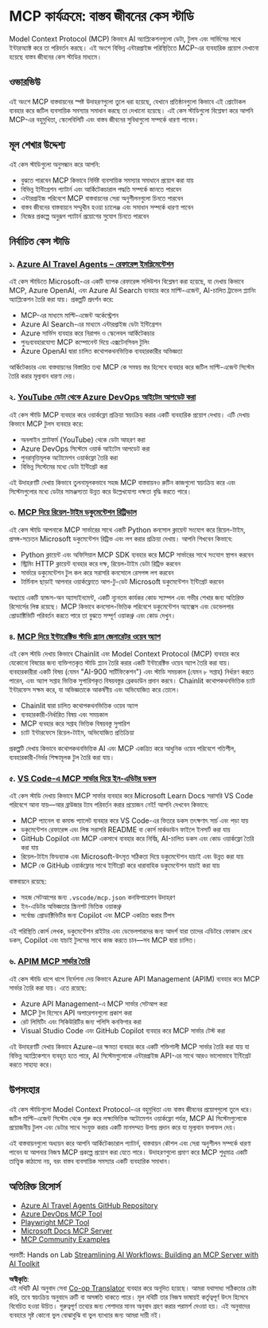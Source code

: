 <!--
CO_OP_TRANSLATOR_METADATA:
{
  "original_hash": "873741da08dd6537858d5e14c3a386e1",
  "translation_date": "2025-07-04T16:28:27+00:00",
  "source_file": "09-CaseStudy/README.md",
  "language_code": "bn"
}
-->
# MCP কার্যক্রমে: বাস্তব জীবনের কেস স্টাডি

Model Context Protocol (MCP) কিভাবে AI অ্যাপ্লিকেশনগুলো ডেটা, টুলস এবং সার্ভিসের সাথে ইন্টারঅ্যাক্ট করে তা পরিবর্তন করছে। এই অংশে বিভিন্ন এন্টারপ্রাইজ পরিস্থিতিতে MCP-এর ব্যবহারিক প্রয়োগ দেখানো হয়েছে বাস্তব জীবনের কেস স্টাডির মাধ্যমে।

## ওভারভিউ

এই অংশে MCP বাস্তবায়নের স্পষ্ট উদাহরণগুলো তুলে ধরা হয়েছে, যেখানে প্রতিষ্ঠানগুলো কিভাবে এই প্রোটোকল ব্যবহার করে জটিল ব্যবসায়িক সমস্যার সমাধান করছে তা দেখানো হয়েছে। এই কেস স্টাডিগুলো বিশ্লেষণ করে আপনি MCP-এর বহুমুখিতা, স্কেলেবিলিটি এবং বাস্তব জীবনের সুবিধাগুলো সম্পর্কে ধারণা পাবেন।

## মূল শেখার উদ্দেশ্য

এই কেস স্টাডিগুলো অনুসন্ধান করে আপনি:

- বুঝতে পারবেন MCP কিভাবে নির্দিষ্ট ব্যবসায়িক সমস্যার সমাধানে প্রয়োগ করা যায়
- বিভিন্ন ইন্টিগ্রেশন প্যাটার্ন এবং আর্কিটেকচারাল পদ্ধতি সম্পর্কে জানতে পারবেন
- এন্টারপ্রাইজ পরিবেশে MCP বাস্তবায়নের সেরা অনুশীলনগুলো চিনতে পারবেন
- বাস্তব জীবনের বাস্তবায়নে সম্মুখীন হওয়া চ্যালেঞ্জ এবং সমাধান সম্পর্কে ধারণা পাবেন
- নিজের প্রকল্পে অনুরূপ প্যাটার্ন প্রয়োগের সুযোগ চিনতে পারবেন

## নির্বাচিত কেস স্টাডি

### ১. [Azure AI Travel Agents – রেফারেন্স ইমপ্লিমেন্টেশন](./travelagentsample.md)

এই কেস স্টাডিতে Microsoft-এর একটি ব্যাপক রেফারেন্স সলিউশন বিশ্লেষণ করা হয়েছে, যা দেখায় কিভাবে MCP, Azure OpenAI, এবং Azure AI Search ব্যবহার করে মাল্টি-এজেন্ট, AI-চালিত ট্রাভেল প্ল্যানিং অ্যাপ্লিকেশন তৈরি করা যায়। প্রকল্পটি প্রদর্শন করে:

- MCP-এর মাধ্যমে মাল্টি-এজেন্ট অর্কেস্ট্রেশন
- Azure AI Search-এর মাধ্যমে এন্টারপ্রাইজ ডেটা ইন্টিগ্রেশন
- Azure সার্ভিস ব্যবহার করে নিরাপদ ও স্কেলেবল আর্কিটেকচার
- পুনঃব্যবহারযোগ্য MCP কম্পোনেন্ট দিয়ে এক্সটেনসিবল টুলিং
- Azure OpenAI দ্বারা চালিত কথোপকথনভিত্তিক ব্যবহারকারীর অভিজ্ঞতা

আর্কিটেকচার এবং বাস্তবায়নের বিস্তারিত তথ্য MCP কে সমন্বয় স্তর হিসেবে ব্যবহার করে জটিল মাল্টি-এজেন্ট সিস্টেম তৈরি করার মূল্যবান ধারণা দেয়।

### ২. [YouTube ডেটা থেকে Azure DevOps আইটেম আপডেট করা](./UpdateADOItemsFromYT.md)

এই কেস স্টাডি MCP ব্যবহার করে ওয়ার্কফ্লো প্রক্রিয়া স্বয়ংক্রিয় করার একটি ব্যবহারিক প্রয়োগ দেখায়। এটি দেখায় কিভাবে MCP টুলস ব্যবহার করে:

- অনলাইন প্ল্যাটফর্ম (YouTube) থেকে ডেটা আহরণ করা
- Azure DevOps সিস্টেমে ওয়ার্ক আইটেম আপডেট করা
- পুনরাবৃত্তিমূলক অটোমেশন ওয়ার্কফ্লো তৈরি করা
- বিভিন্ন সিস্টেমের মধ্যে ডেটা ইন্টিগ্রেট করা

এই উদাহরণটি দেখায় কিভাবে তুলনামূলকভাবে সহজ MCP বাস্তবায়নও রুটিন কাজগুলো স্বয়ংক্রিয় করে এবং সিস্টেমগুলোর মধ্যে ডেটার সামঞ্জস্যতা উন্নত করে উল্লেখযোগ্য দক্ষতা বৃদ্ধি করতে পারে।

### ৩. [MCP দিয়ে রিয়েল-টাইম ডকুমেন্টেশন রিট্রিভাল](./docs-mcp/README.md)

এই কেস স্টাডি আপনাকে MCP সার্ভারের সাথে একটি Python কনসোল ক্লায়েন্ট সংযোগ করে রিয়েল-টাইম, প্রসঙ্গ-সচেতন Microsoft ডকুমেন্টেশন রিট্রিভ এবং লগ করার প্রক্রিয়া দেখায়। আপনি শিখবেন কিভাবে:

- Python ক্লায়েন্ট এবং অফিসিয়াল MCP SDK ব্যবহার করে MCP সার্ভারের সাথে সংযোগ স্থাপন করবেন
- স্ট্রিমিং HTTP ক্লায়েন্ট ব্যবহার করে দক্ষ, রিয়েল-টাইম ডেটা রিট্রিভ করবেন
- সার্ভারে ডকুমেন্টেশন টুল কল করে সরাসরি কনসোলে রেসপন্স লগ করবেন
- টার্মিনাল ছাড়াই আপনার ওয়ার্কফ্লোতে আপ-টু-ডেট Microsoft ডকুমেন্টেশন ইন্টিগ্রেট করবেন

অধ্যায়ে একটি হ্যান্ডস-অন অ্যাসাইনমেন্ট, একটি ন্যূনতম কার্যকর কোড স্যাম্পল এবং গভীর শেখার জন্য অতিরিক্ত রিসোর্সের লিঙ্ক রয়েছে। MCP কিভাবে কনসোল-ভিত্তিক পরিবেশে ডকুমেন্টেশন অ্যাক্সেস এবং ডেভেলপার প্রোডাক্টিভিটি পরিবর্তন করতে পারে তা বুঝতে সম্পূর্ণ ওয়াকথ্রু এবং কোড দেখুন।

### ৪. [MCP দিয়ে ইন্টারেক্টিভ স্টাডি প্ল্যান জেনারেটর ওয়েব অ্যাপ](./docs-mcp/README.md)

এই কেস স্টাডি দেখায় কিভাবে Chainlit এবং Model Context Protocol (MCP) ব্যবহার করে যেকোনো বিষয়ের জন্য ব্যক্তিগতকৃত স্টাডি প্ল্যান তৈরি করার একটি ইন্টারেক্টিভ ওয়েব অ্যাপ তৈরি করা যায়। ব্যবহারকারীরা একটি বিষয় (যেমন "AI-900 সার্টিফিকেশন") এবং স্টাডি সময়কাল (যেমন ৮ সপ্তাহ) নির্ধারণ করতে পারেন, এবং অ্যাপ সপ্তাহ ভিত্তিক সুপারিশকৃত বিষয়বস্তুর ব্রেকডাউন প্রদান করবে। Chainlit কথোপকথনভিত্তিক চ্যাট ইন্টারফেস সক্ষম করে, যা অভিজ্ঞতাকে আকর্ষণীয় এবং অভিযোজিত করে তোলে।

- Chainlit দ্বারা চালিত কথোপকথনভিত্তিক ওয়েব অ্যাপ
- ব্যবহারকারী-নির্ধারিত বিষয় এবং সময়কাল
- MCP ব্যবহার করে সপ্তাহ ভিত্তিক বিষয়বস্তু সুপারিশ
- চ্যাট ইন্টারফেসে রিয়েল-টাইম, অভিযোজিত প্রতিক্রিয়া

প্রকল্পটি দেখায় কিভাবে কথোপকথনভিত্তিক AI এবং MCP একত্রিত করে আধুনিক ওয়েব পরিবেশে গতিশীল, ব্যবহারকারী-নির্ভর শিক্ষামূলক টুল তৈরি করা যায়।

### ৫. [VS Code-এ MCP সার্ভার দিয়ে ইন-এডিটর ডকস](./docs-mcp/README.md)

এই কেস স্টাডি দেখায় কিভাবে MCP সার্ভার ব্যবহার করে Microsoft Learn Docs সরাসরি VS Code পরিবেশে আনা যায়—আর ব্রাউজার ট্যাব পরিবর্তন করার প্রয়োজন নেই! আপনি দেখবেন কিভাবে:

- MCP প্যানেল বা কমান্ড প্যালেট ব্যবহার করে VS Code-এর ভিতরে ডকস তৎক্ষণাৎ সার্চ এবং পড়া যায়
- ডকুমেন্টেশন রেফারেন্স এবং লিঙ্ক সরাসরি README বা কোর্স মার্কডাউন ফাইলে ইনসার্ট করা যায়
- GitHub Copilot এবং MCP একসাথে ব্যবহার করে নির্বিঘ্ন, AI-চালিত ডকস এবং কোড ওয়ার্কফ্লো তৈরি করা যায়
- রিয়েল-টাইম ফিডব্যাক এবং Microsoft-উৎসৃত সঠিকতা দিয়ে ডকুমেন্টেশন যাচাই এবং উন্নত করা যায়
- MCP কে GitHub ওয়ার্কফ্লোর সাথে ইন্টিগ্রেট করে ধারাবাহিক ডকুমেন্টেশন যাচাই করা যায়

বাস্তবায়নে রয়েছে:
- সহজ সেটআপের জন্য `.vscode/mcp.json` কনফিগারেশন উদাহরণ
- ইন-এডিটর অভিজ্ঞতার স্ক্রিনশট ভিত্তিক ওয়াকথ্রু
- সর্বোচ্চ প্রোডাক্টিভিটির জন্য Copilot এবং MCP একত্রিত করার টিপস

এই পরিস্থিতি কোর্স লেখক, ডকুমেন্টেশন রাইটার এবং ডেভেলপারদের জন্য আদর্শ যারা তাদের এডিটরে ফোকাস রেখে ডকস, Copilot এবং যাচাই টুলসের সাথে কাজ করতে চান—সব MCP দ্বারা চালিত।

### ৬. [APIM MCP সার্ভার তৈরি](./apimsample.md)

এই কেস স্টাডি ধাপে ধাপে নির্দেশনা দেয় কিভাবে Azure API Management (APIM) ব্যবহার করে MCP সার্ভার তৈরি করা যায়। এতে রয়েছে:

- Azure API Management-এ MCP সার্ভার সেটআপ করা
- MCP টুল হিসেবে API অপারেশনগুলো প্রকাশ করা
- রেট লিমিটিং এবং সিকিউরিটির জন্য পলিসি কনফিগার করা
- Visual Studio Code এবং GitHub Copilot ব্যবহার করে MCP সার্ভার টেস্ট করা

এই উদাহরণটি দেখায় কিভাবে Azure-এর ক্ষমতা ব্যবহার করে একটি শক্তিশালী MCP সার্ভার তৈরি করা যায় যা বিভিন্ন অ্যাপ্লিকেশনে ব্যবহৃত হতে পারে, AI সিস্টেমগুলোকে এন্টারপ্রাইজ API-এর সাথে আরও ভালোভাবে ইন্টিগ্রেট করতে সাহায্য করে।

## উপসংহার

এই কেস স্টাডিগুলো Model Context Protocol-এর বহুমুখিতা এবং বাস্তব জীবনের প্রয়োগগুলো তুলে ধরে। জটিল মাল্টি-এজেন্ট সিস্টেম থেকে শুরু করে লক্ষ্যভিত্তিক অটোমেশন ওয়ার্কফ্লো পর্যন্ত, MCP AI সিস্টেমগুলোকে প্রয়োজনীয় টুলস এবং ডেটার সাথে সংযুক্ত করার একটি মানসম্মত উপায় প্রদান করে যা মূল্যবান ফলাফল দেয়।

এই বাস্তবায়নগুলো অধ্যয়ন করে আপনি আর্কিটেকচারাল প্যাটার্ন, বাস্তবায়ন কৌশল এবং সেরা অনুশীলন সম্পর্কে ধারণা পাবেন যা আপনার নিজস্ব MCP প্রকল্পে প্রয়োগ করা যেতে পারে। উদাহরণগুলো প্রমাণ করে MCP শুধুমাত্র একটি তাত্ত্বিক কাঠামো নয়, বরং বাস্তব ব্যবসায়িক সমস্যার একটি ব্যবহারিক সমাধান।

## অতিরিক্ত রিসোর্স

- [Azure AI Travel Agents GitHub Repository](https://github.com/Azure-Samples/azure-ai-travel-agents)
- [Azure DevOps MCP Tool](https://github.com/microsoft/azure-devops-mcp)
- [Playwright MCP Tool](https://github.com/microsoft/playwright-mcp)
- [Microsoft Docs MCP Server](https://github.com/MicrosoftDocs/mcp)
- [MCP Community Examples](https://github.com/microsoft/mcp)

পরবর্তী: Hands on Lab [Streamlining AI Workflows: Building an MCP Server with AI Toolkit](../10-StreamliningAIWorkflowsBuildingAnMCPServerWithAIToolkit/README.md)

**অস্বীকৃতি**:  
এই নথিটি AI অনুবাদ সেবা [Co-op Translator](https://github.com/Azure/co-op-translator) ব্যবহার করে অনূদিত হয়েছে। আমরা যথাসাধ্য সঠিকতার চেষ্টা করি, তবে স্বয়ংক্রিয় অনুবাদে ত্রুটি বা অসঙ্গতি থাকতে পারে। মূল নথিটি তার নিজস্ব ভাষায়ই কর্তৃত্বপূর্ণ উৎস হিসেবে বিবেচিত হওয়া উচিত। গুরুত্বপূর্ণ তথ্যের জন্য পেশাদার মানব অনুবাদ গ্রহণ করার পরামর্শ দেওয়া হয়। এই অনুবাদের ব্যবহারে সৃষ্ট কোনো ভুল বোঝাবুঝি বা ভুল ব্যাখ্যার জন্য আমরা দায়ী নই।